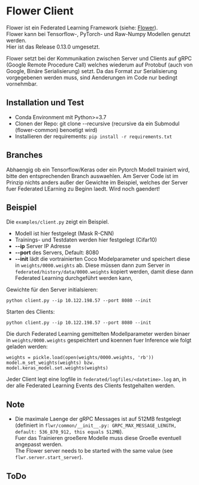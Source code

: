 # Flower Client

Flower ist ein Federated Learning Framework (siehe: [Flower](https://github.com/adap/flower)). <br>
Flower kann bei Tensorflow-, PyTorch- und Raw-Numpy Modellen genutzt werden.<br>
Hier ist das Release 0.13.0 umgesetzt.

Flower setzt bei der Kommunikation zwischen Server und Clients auf gRPC (Google Remote Procedure Call) welches wiederum auf Protobuf (auch von Google, Binäre Serialisierung) setzt. Da das Format zur Serialisierung vorgegebenen werden muss, sind Aenderungen im Code nur bedingt vornehmbar.

## Installation und Test

- Conda Environment mit Python>=3.7
- Clonen der Repo: git clone --recursive <repository> (recursive da ein Submodul (flower-common) benoetigt wird)
- Installieren der requirements: `pip install -r requirements.txt`

## Branches
Abhaengig ob ein Tensorflow/Keras oder ein Pytorch Modell trainiert wird, bitte den entsprechenden Branch auswaehlen. Am Server Code ist im Prinzip nichts anders außer der Gewichte im Beispiel, welches der Server fuer Federated LEarning zu Beginn laedt. Wird noch gaendert!

## Beispiel

Die `examples/client.py` zeigt ein Beispiel.<br>
- Modell ist hier festgelegt (Mask R-CNN)
- Trainings- und Testdaten werden hier festgelegt (Cifar10)
- **--ip** Server IP Adresse
- **--port** des Servers, Default: 8080
- **--init** lädt die vortrainierten Coco Modelparameter und speichert diese in `weights/0000.weights` ab. Diese müssen dann zum Server in `federated/history/data/0000.weights` kopiert werden, damit diese dann Federated Learning durchgeführt werden kann,

Gewichte für den Server initialsieren:
```
python client.py --ip 10.122.198.57 --port 8080 --init
```
Starten des Clients:
```
python client.py --ip 10.122.198.57 --port 8080 --init
```

Die durch Federated Learning gemittelten Modellparameter werden binaer in `weights/0000.weights` gespeichtert und koennen fuer Inference wie folgt geladen werden:
```
weights = pickle.load(open(weights/0000.weights, 'rb'))
model.m_set_weights(weights) bzw. model.keras_model.set.weights(weights)
```

Jeder Client legt eine logfile in `federated/logfiles/<datetime>.log` an, in der alle Federated Learning Events des Clients festgehalten werden.

## Note

- Die maximale Laenge der gRPC Messages ist auf 512MB festgelegt (definiert in `flwr/common/__init__.py: GRPC_MAX_MESSAGE_LENGTH, default: 536_870_912, this equals 512MB`).<br> Fuer das Trainieren groeßere Modelle muss diese Groeße eventuell angepasst werden. <br> The Flower server needs to be started with the same value (see `flwr.server.start_server`).

## ToDo


